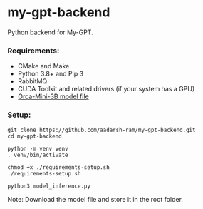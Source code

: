 # my-gpt-backend

Python backend for My-GPT.

### Requirements:
- CMake and Make
- Python 3.8+ and Pip 3
- RabbitMQ
- CUDA Toolkit and related drivers (if your system has a GPU)
- [Orca-Mini-3B model file](https://huggingface.co/juanjgit/orca_mini_3B-GGUF/blob/main/orca-mini-3b.q4_0.gguf)

### Setup:
```
git clone https://github.com/aadarsh-ram/my-gpt-backend.git
cd my-gpt-backend

python -m venv venv
. venv/bin/activate

chmod +x ./requirements-setup.sh
./requirements-setup.sh

python3 model_inference.py
```
Note: Download the model file and store it in the root folder.